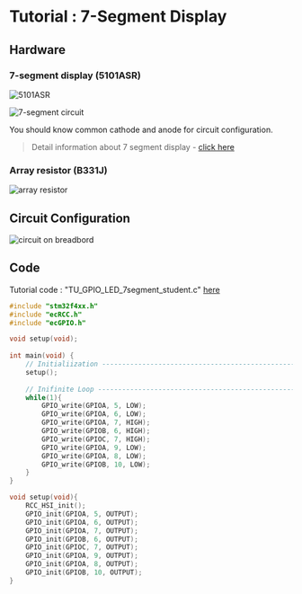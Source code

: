 # Tutorial : 7-Segment Display



## Hardware

### 7-segment display (5101ASR)

![5101ASR](https://user-images.githubusercontent.com/91526930/192131094-79b776c1-f606-491f-873c-cb102b61d800.png)

![7-segment circuit](https://user-images.githubusercontent.com/91526930/192131110-2fc8e880-10ef-4034-a4a2-9de59ecd42c1.png)

You should know common cathode and anode for circuit configuration.

> Detail information about 7 segment display - [click here](https://www.electronics-tutorials.ws/combination/comb_6.html)





### Array resistor (B331J)

![array resistor](https://user-images.githubusercontent.com/91526930/192131231-c6ae1c48-a236-43f8-9577-010ccd46eccc.png)



## Circuit Configuration

![circuit on breadbord](https://user-images.githubusercontent.com/91526930/192132297-9f6e6bb9-6b82-4d40-8137-f6b8f46f85e7.png)



## Code

Tutorial code : "TU_GPIO_LED_7segment_student.c" [here](https://github.com/ykkimhgu/EC-student/tree/main/tutorial/tutorial-student)

```c++
#include "stm32f4xx.h"
#include "ecRCC.h"
#include "ecGPIO.h"

void setup(void);
	
int main(void) {	
	// Initialiization --------------------------------------------------------
	setup();
	
	// Inifinite Loop ----------------------------------------------------------
	while(1){
		GPIO_write(GPIOA, 5, LOW);
		GPIO_write(GPIOA, 6, LOW);
		GPIO_write(GPIOA, 7, HIGH);
		GPIO_write(GPIOB, 6, HIGH);
		GPIO_write(GPIOC, 7, HIGH);
		GPIO_write(GPIOA, 9, LOW);
		GPIO_write(GPIOA, 8, LOW);
		GPIO_write(GPIOB, 10, LOW);
	}
}

void setup(void){
	RCC_HSI_init();
	GPIO_init(GPIOA, 5, OUTPUT);
	GPIO_init(GPIOA, 6, OUTPUT);
	GPIO_init(GPIOA, 7, OUTPUT);
	GPIO_init(GPIOB, 6, OUTPUT);
	GPIO_init(GPIOC, 7, OUTPUT);
	GPIO_init(GPIOA, 9, OUTPUT);
	GPIO_init(GPIOA, 8, OUTPUT);
	GPIO_init(GPIOB, 10, OUTPUT);
}
```